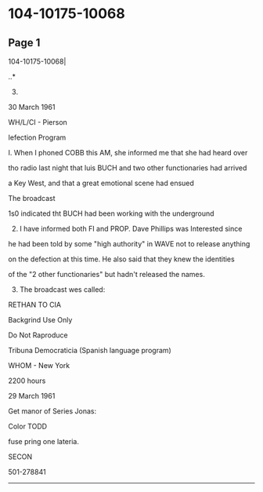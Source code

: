 # 104-10175-10068

## Page 1

104-10175-10068|

..*

03.

30 March 1961

WH/L/CI - Pierson

Iefection Program

I. When I phoned COBB this AM, she informed me that she had heard over

tho radio last night that luis BUCH and two other functionaries had arrived

a Key West, and that a great emotional scene had ensued

The broadcast

1s0 indicated tht BUCH had been working with the underground

2. I have informed both FI and PROP. Dave Phillips was Interested since

he had been told by some "high authority" in WAVE not to release anything

on the defection at this time. He also said that they knew the identities

of the "2 other functionaries" but hadn't released the names.

3. The broadcast wes called:

RETHAN TO CIA

Backgrind Use Only

Do Not Raproduce

Tribuna Democraticia (Spanish language program)

WHOM - New York

2200 hours

29 March 1961

Get manor of Series Jonas:

Color TODD

fuse pring one lateria.

SECON

501-278841

---

